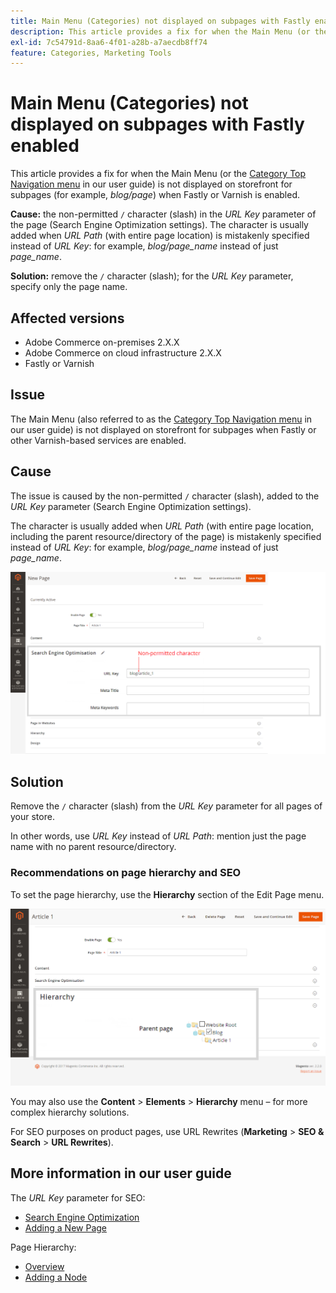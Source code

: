 ```yaml
---
title: Main Menu (Categories) not displayed on subpages with Fastly enabled
description: This article provides a fix for when the Main Menu (or the [Category Top Navigation menu](https://experienceleague.adobe.com/docs/commerce-admin/catalog/catalog/navigation/navigation-top.html) in our user guide) is not displayed on storefront for subpages (for example, *blog/page*) when Fastly or Varnish is enabled.
exl-id: 7c54791d-8aa6-4f01-a28b-a7aecdb8ff74
feature: Categories, Marketing Tools
---
```

# Main Menu (Categories) not displayed on subpages with Fastly enabled

This article provides a fix for when the Main Menu (or the [Category Top Navigation menu](/docs/commerce-admin/catalog/catalog/navigation/navigation-top.html) in our user guide) is not displayed on storefront for subpages (for example, *blog/page*) when Fastly or Varnish is enabled.

 **Cause:** the non-permitted `/` character (slash) in the *URL Key* parameter of the page (Search Engine Optimization settings). The character is usually added when *URL Path* (with entire page location) is mistakenly specified instead of *URL Key*: for example, *blog/page\_name* instead of just *page\_name*.

 **Solution:** remove the `/` character (slash); for the *URL Key* parameter, specify only the page name.

## Affected versions

* Adobe Commerce on-premises 2.X.X
* Adobe Commerce on cloud infrastructure 2.X.X
* Fastly or Varnish

## Issue

The Main Menu (also referred to as the [Category Top Navigation menu](/docs/commerce-admin/catalog/catalog/navigation/navigation-top.html) in our user guide) is not displayed on storefront for subpages when Fastly or other Varnish-based services are enabled.

## Cause

The issue is caused by the non-permitted `/` character (slash), added to the *URL Key* parameter (Search Engine Optimization settings).

The character is usually added when *URL Path* (with entire page location, including the parent resource/directory of the page) is mistakenly specified instead of *URL Key*: for example, *blog/page\_name* instead of just *page\_name*.

![URL Key parameter for SEO settings](assets/seo_url_key.png)

## Solution

Remove the `/` character (slash) from the *URL Key* parameter for all pages of your store.

In other words, use *URL Key* instead of *URL Path*: mention just the page name with no parent resource/directory.

### Recommendations on page hierarchy and SEO

To set the page hierarchy, use the **Hierarchy** section of the Edit Page menu.

![Hierarchy settings](assets/hierarchy_hr.png)

You may also use the **Content** > **Elements** > **Hierarchy** menu &ndash; for more complex hierarchy solutions.

For SEO purposes on product pages, use URL Rewrites (**Marketing** > **SEO & Search** > **URL Rewrites**).

## More information in our user guide

The *URL Key* parameter for SEO:

* [Search Engine Optimization](/docs/commerce-admin/catalog/categories/create/categories-search-engine-optimization.html)
* [Adding a New Page](/docs/commerce-admin/content-design/elements/pages/page-add.html)

Page Hierarchy:

* [Overview](/docs/commerce-admin/content-design/elements/pages/page-hierarchy.html)
* [Adding a Node](/docs/commerce-admin/content-design/elements/pages/page-hierarchy.html#add-a-hierarchy-node)
